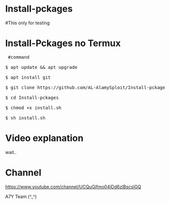 # Install-pckages
#This only for testing
#  Install-Pckages no Termux

<pre><span class="pl-c"></span> #command </span>

$ apt update && apt upgrade 

$ apt install git 

$ git clone https://github.com/AL-AlamySploit/Install-pckages

$ cd Install-pckages

$ chmod +x install.sh

$ sh install.sh</span></pre>

# Video explanation

wait..

# Channel

https://www.youtube.com/channel/UCQuGjfmo04jDd6zlBscslGQ

A7Y Team (^_^)
